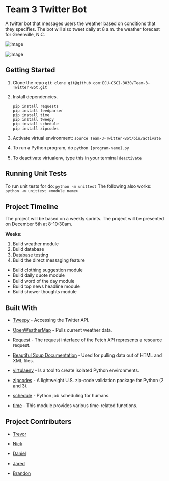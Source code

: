 # Team 3 Twitter Bot
A twitter bot that messages users the weather based on conditions that they specifies. The bot will also tweet daily at 8 a.m. the weather forecast for Greenville, N.C.

![image](https://img.shields.io/badge/completion-95%25-blue.svg)

![image](http://www.smallplanet.com/soapbox/wp-content/uploads/2018/06/22adb21cd5efbf3d4dde9a8ce8c188c3.jpg)

## Getting Started

1. Clone the repo `git clone git@github.com:ECU-CSCI-3030/Team-3-Twitter-Bot.git`

2. Install dependencies.

   ```
   pip install requests
   pip install feedparser
   pip install time
   pip install tweepy
   pip install schedule
   pip install zipcodes
   ```

3. Activate virtual environment: `source Team-3-Twitter-Bot/bin/activate`

4. To run a Python program, do `python [program-name].py`

5. To deactivate virtualenv, type this in your terminal `deactivate`



## Running Unit Tests

To run unit tests for do: `python -m unittest`
The following also works: `python -m unittest <module name>`



## Project Timeline

The project will be based on a weekly sprints. The project will be presented on December 5th at 8-10:30am.

**Weeks:**

1. Build weather module
2. Build database
3. Database testing
4. Build the direct messaging feature

- Build clothing suggestion module
- Build daily quote module
- Build word of the day module
- Build top news headline module
- Build shower thoughts module



## Built With

- [Tweepy](http://docs.tweepy.org/en/v3.5.0/getting_started.html) - Accessing the Twitter API.

- [OpenWeatherMap](https://openweathermap.org/api) - Pulls current weather data.

- [Request](https://developer.mozilla.org/en-US/docs/Web/API/Request) - The request interface of the Fetch API represents a resource request.

- [Beautiful Soup Documentation](https://www.crummy.com/software/BeautifulSoup/bs4/doc/) - Used for pulling data out of HTML and XML files.

- [virtulaenv](https://virtualenv.pypa.io/en/stable/) - Is a tool to create isolated Python environments.

- [zipcodes](https://pypi.org/project/zipcodes/) - A lightweight U.S. zip-code validation package for Python (2 and 3).

- [schedule](https://pypi.org/project/schedule/) - Python job scheduling for humans. 

- [time](https://docs.python.org/2/library/time.html) - This module provides various time-related functions.



## Project Contributers

- [Trevor](https://github.com/Downeyt16)

- [Nick](https://github.com/ellisn15)

- [Daniel](https://github.com/DanielLeeMeeks)

- [Jared](https://githib.com/phillipsjar12)

- [Brandon](https://github.com/brandonAdame)

